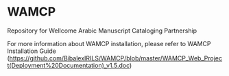 WAMCP
=====

Repository for Wellcome Arabic Manuscript Cataloging Partnership


For more information about WAMCP installation, please refer to WAMCP Installation Guide (https://github.com/BibalexIRILS/WAMCP/blob/master/WAMCP_Web_Project(Deployment%20Documentation)_v1.5.doc)

